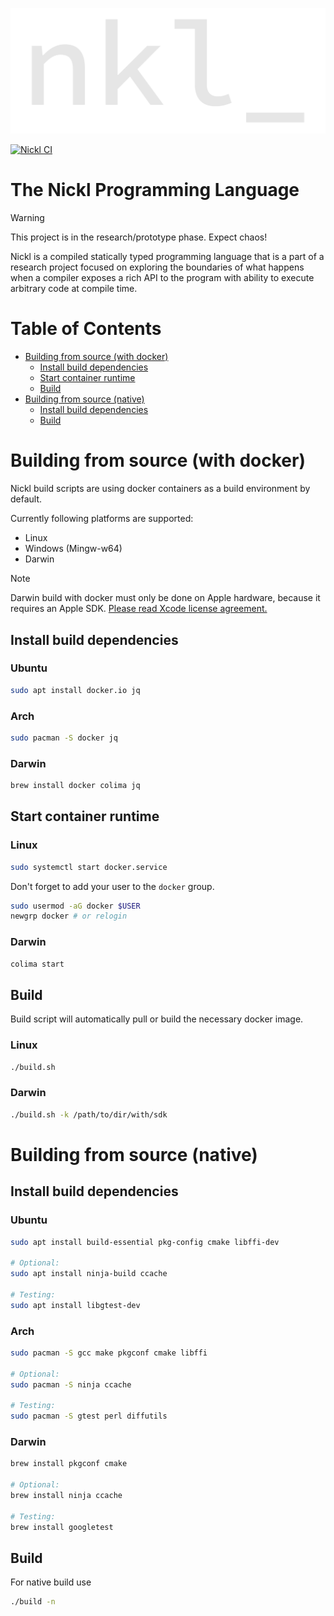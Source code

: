 <p align="center">
    <img src="etc/images/nkl.svg" alt="nickl">
</p>

[![Nickl CI](https://github.com/nickl-lang/nickl/actions/workflows/ci.yml/badge.svg)](https://github.com/nickl-lang/nickl/actions/workflows/ci.yml)

# The Nickl Programming Language

> [!WARNING]
> This project is in the research/prototype phase. Expect chaos!

Nickl is a compiled statically typed programming language that is a part of a research project
focused on exploring the boundaries of what happens when a compiler exposes a rich API
to the program with ability to execute arbitrary code at compile time.

# Table of Contents
- [Building from source (with docker)](#building-from-source-with-docker)
    - [Install build dependencies](#install-build-dependencies)
    - [Start container runtime](#start-container-runtime)
    - [Build](#build)
- [Building from source (native)](#building-from-source-native)
    - [Install build dependencies](#install-build-dependencies-1)
    - [Build](#build-1)

# Building from source (with docker)

Nickl build scripts are using docker containers as a build environment by default.

Currently following platforms are supported:
- Linux
- Windows (Mingw-w64)
- Darwin

> [!NOTE]
> Darwin build with docker must only be done on Apple hardware, because it requires an Apple SDK.
> [Please read Xcode license agreement.](https://www.apple.com/legal/sla/docs/xcode.pdf)

## Install build dependencies

### Ubuntu

```sh
sudo apt install docker.io jq
```

### Arch

```sh
sudo pacman -S docker jq
```

### Darwin

```sh
brew install docker colima jq
```

## Start container runtime

### Linux

```sh
sudo systemctl start docker.service
```

Don't forget to add your user to the `docker` group.
```sh
sudo usermod -aG docker $USER
newgrp docker # or relogin
```

### Darwin

```sh
colima start
```

## Build

Build script will automatically pull or build the necessary docker image.

### Linux

```sh
./build.sh
```

### Darwin

```sh
./build.sh -k /path/to/dir/with/sdk
```

# Building from source (native)

## Install build dependencies

### Ubuntu

```sh
sudo apt install build-essential pkg-config cmake libffi-dev

# Optional:
sudo apt install ninja-build ccache

# Testing:
sudo apt install libgtest-dev
```

### Arch

```sh
sudo pacman -S gcc make pkgconf cmake libffi

# Optional:
sudo pacman -S ninja ccache

# Testing:
sudo pacman -S gtest perl diffutils
```

### Darwin

```sh
brew install pkgconf cmake

# Optional:
brew install ninja ccache

# Testing:
brew install googletest
```

## Build

For native build use
```sh
./build -n
```
